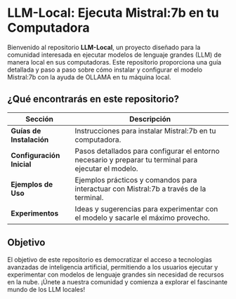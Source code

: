# LLM-Local: Ejecuta Mistral:7b en tu Computadora

Bienvenido al repositorio **LLM-Local**, un proyecto diseñado para la comunidad interesada en ejecutar modelos de lenguaje grandes (LLM) de manera local en sus computadoras. Este repositorio proporciona una guía detallada y paso a paso sobre cómo instalar y configurar el modelo Mistral:7b con la ayuda de OLLAMA en tu máquina local.

## ¿Qué encontrarás en este repositorio?

| Sección | Descripción |
|---------|-------------|
| **Guías de Instalación** | Instrucciones para instalar Mistral:7b en tu computadora. |
| **Configuración Inicial** | Pasos detallados para configurar el entorno necesario y preparar tu terminal para ejecutar el modelo. |
| **Ejemplos de Uso** | Ejemplos prácticos y comandos para interactuar con Mistral:7b a través de la terminal. |
| **Experimentos** | Ideas y sugerencias para experimentar con el modelo y sacarle el máximo provecho. |

## Objetivo

El objetivo de este repositorio es democratizar el acceso a tecnologías avanzadas de inteligencia artificial, permitiendo a los usuarios ejecutar y experimentar con modelos de lenguaje grandes sin necesidad de recursos en la nube. ¡Únete a nuestra comunidad y comienza a explorar el fascinante mundo de los LLM locales!
